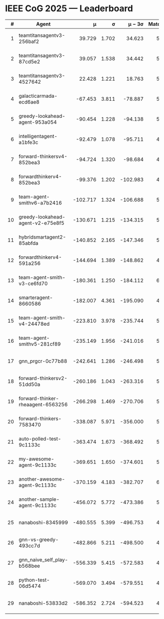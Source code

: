 # IEEE CoG 2025 — Leaderboard

| # | Agent | μ | σ | μ − 3σ | Matches | Updated |
|---:|---|---:|---:|---:|---:|---|
| 1 | teamtitansagentv3-256baf2 | 39.729 | 1.702 | 34.623 | 5828 | 2025-08-19 07:15 |
| 2 | teamtitansagentv3-87cd5e2 | 39.057 | 1.538 | 34.442 | 5692 | 2025-08-19 07:15 |
| 3 | teamtitansagentv3-4527642 | 22.428 | 1.221 | 18.763 | 5556 | 2025-08-19 07:15 |
| 4 | galacticarmada-ecd6ae8 | -67.453 | 3.811 | -78.887 | 5620 | 2025-08-19 07:15 |
| 5 | greedy-lookahead-agent-953a054 | -90.454 | 1.228 | -94.138 | 5308 | 2025-08-19 07:15 |
| 6 | intelligentagent-a1bfe3c | -92.479 | 1.078 | -95.711 | 4444 | 2025-08-19 07:15 |
| 7 | forward-thinkersv4-852bea3 | -94.724 | 1.320 | -98.684 | 4720 | 2025-08-19 07:15 |
| 8 | forwardthinkerv4-852bea3 | -99.376 | 1.202 | -102.983 | 4424 | 2025-08-19 07:15 |
| 9 | team-agent-smithv6-a7b2416 | -102.717 | 1.324 | -106.688 | 5480 | 2025-08-19 07:15 |
| 10 | greedy-lookahead-agent-v2-e75e8f5 | -130.671 | 1.215 | -134.315 | 5648 | 2025-08-19 07:15 |
| 11 | hybridsmartagent2-85abfda | -140.852 | 2.165 | -147.346 | 5302 | 2025-08-19 07:15 |
| 12 | forwardthinkerv4-591a256 | -144.694 | 1.389 | -148.862 | 4991 | 2025-08-19 07:15 |
| 13 | team-agent-smith-v3-ce6fd70 | -180.361 | 1.250 | -184.112 | 6106 | 2025-08-19 07:15 |
| 14 | smarteragent-8660586 | -182.007 | 4.361 | -195.090 | 4767 | 2025-08-19 07:15 |
| 15 | team-agent-smith-v4-24478ed | -223.810 | 3.978 | -235.744 | 5826 | 2025-08-19 07:15 |
| 16 | team-agent-smithv5-281cf89 | -235.149 | 1.956 | -241.016 | 5760 | 2025-08-19 07:15 |
| 17 | gnn_prgcr-0c77b88 | -242.641 | 1.286 | -246.498 | 5410 | 2025-08-19 07:15 |
| 18 | forward-thinkersv2-51dd50a | -260.186 | 1.043 | -263.316 | 5766 | 2025-08-19 07:15 |
| 19 | forward-thinker-rheaagent-6563256 | -266.298 | 1.469 | -270.706 | 5066 | 2025-08-19 07:15 |
| 20 | forward-thinkers-7583470 | -338.087 | 5.971 | -356.000 | 5080 | 2025-08-19 07:15 |
| 21 | auto-polled-test-9c1133c | -363.474 | 1.673 | -368.492 | 5180 | 2025-08-19 07:15 |
| 22 | my-awesome-agent-9c1133c | -369.651 | 1.650 | -374.601 | 5880 | 2025-08-19 07:15 |
| 23 | another-awesome-agent-9c1133c | -370.159 | 4.183 | -382.707 | 6060 | 2025-08-19 07:15 |
| 24 | another-sample-agent-9c1133c | -456.072 | 5.772 | -473.386 | 5580 | 2025-08-19 07:15 |
| 25 | nanaboshi-8345999 | -480.555 | 5.399 | -496.753 | 4740 | 2025-08-19 07:15 |
| 26 | gnn-vs-greedy-493cc7d | -482.866 | 5.211 | -498.500 | 4600 | 2025-08-19 07:15 |
| 27 | gnn_naive_self_play-b568bee | -556.339 | 5.415 | -572.583 | 4600 | 2025-08-19 07:15 |
| 28 | python-test-06d5474 | -569.070 | 3.494 | -579.551 | 4620 | 2025-08-19 07:15 |
| 29 | nanaboshi-53833d2 | -586.352 | 2.724 | -594.523 | 4110 | 2025-08-19 07:15 |
